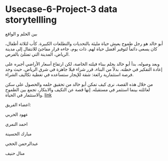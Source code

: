 # Usecase-6-Project-3 data storytellling
بين الحلم و الواقع

أبو خالد هو رجل طموح يعيش حياة مليئة بالتحديات والتطلعات الكبيرة. كأب لثلاثة أطفال، كان يسعى دائماً لتوفير أفضل حياة لهم. ذات يوم، جاءه قرار مفاجئ للانتقال إلى مدينة الرياض، المدينة التي تمتلئ بالفرص.

وبعد وصوله، بدأ أبو خالد يحلم ببناء فيلته الخاصة، لكن ارتفاع أسعار الأراضي أجبره على إعادة التفكير في خطته. بدلاً من البناء، قرر شراء فيلا جاهزة في شرق الرياض، حيث وجد فرصة استثمارية رائعة: شقة للإيجار ستساعده في تغطية تكاليف الشراء.

من خلال هذه القصة، نرى كيف تمكن أبو خالد من تحقيق حلمه والحصول على سكن لعائلته بينما استثمر في مستقبله. إنها قصة عن التكيف والابتكار، تجمع بين الطموح والاستثمار في الحياة.
[link](https://usecase6-dhk4gnbymi2tpyidnkzmxe.streamlit.app/)


اعضاء الفريق:

عهود الحربي 

احمد النمري

 مبارك الحسينة

عبدالرحمن الحجي

 منال حنيف

